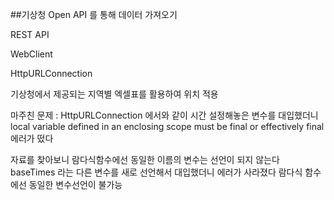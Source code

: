 ##기상청 Open API 를 통해 데이터 가져오기 

REST API 

WebClient

HttpURLConnection 

기상청에서 제공되는 지역별 엑셀표를 활용하여 위치 적용


마주친 문제 : HttpURLConnection 에서와 같이 시간 설정해놓은 변수를 대입했더니 
local variable defined in an enclosing scope must be final or effectively final 에러가 떴다

자료를 찾아보니  람다식함수에선 동일한 이름의 변수는 선언이 되지 않는다 
baseTimes 라는 다른 변수를 새로 선언해서 대입했더니 에러가 사라졌다 
람다식 함수에선 동일한 변수선언이 불가능 



